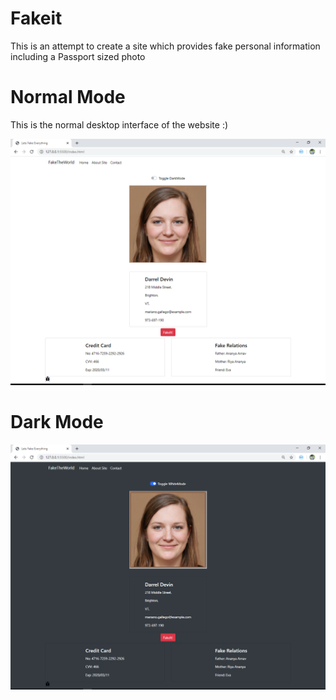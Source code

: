 # Fakeit
This is an attempt to create a site which provides fake personal information including a Passport sized photo

# Normal Mode
This is the normal desktop interface of the website  :)

![alt text](https://github.com/Tibinsunny/fakeit/blob/master/screenshots/newss.PNG)



# Dark Mode

![alt text](https://github.com/Tibinsunny/fakeit/blob/master/screenshots/newss2.PNG)

